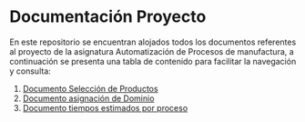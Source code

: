 # Documentación Proyecto

En este repositorio se encuentran alojados todos los documentos referentes al proyecto de la asignatura Automatización de Procesos de manufactura, a continuación se presenta una tabla de contenido para facilitar la navegación y consulta:

1. [Documento Selección de Productos](https://github.com/PurpleWood-APM/Documentacion-Proyecto/blob/main/SeleccionDeProductos.md)
2. [Documento asignación de Dominio](https://github.com/PurpleWood-APM/Documentacion-Proyecto/blob/main/AsignacionDeDominio.md)
3. [Documento tiempos estimados por proceso](https://github.com/PurpleWood-APM/Documentacion-Proyecto/blob/main/TiemposSetimadosProduccion.md)
